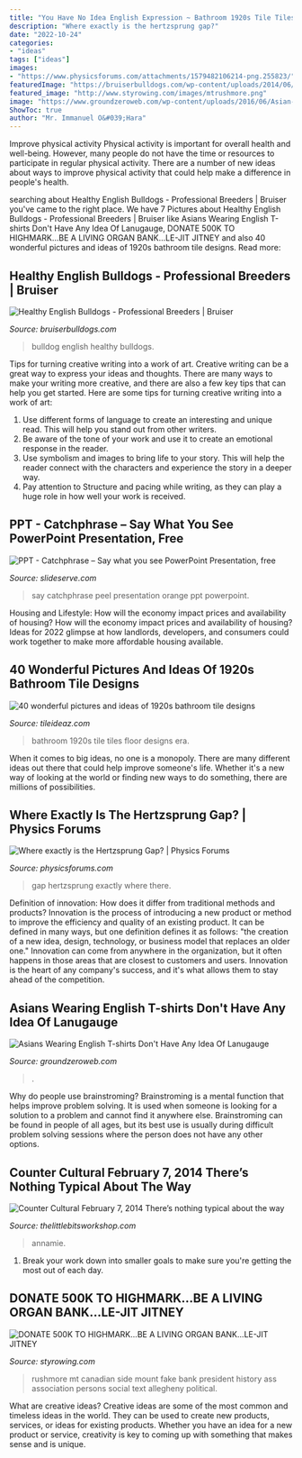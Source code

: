 ```yaml
---
title: "You Have No Idea English Expression ~ Bathroom 1920s Tile Tiles Floor Designs Era"
description: "Where exactly is the hertzsprung gap?"
date: "2022-10-24"
categories:
- "ideas"
tags: ["ideas"]
images:
- "https://www.physicsforums.com/attachments/1579482106214-png.255823/"
featuredImage: "https://bruiserbulldogs.com/wp-content/uploads/2014/06/crystalwebsite.jpg"
featured_image: "http://www.styrowing.com/images/mtrushmore.png"
image: "https://www.groundzeroweb.com/wp-content/uploads/2016/06/Asian-wearing-English-T-shirts-3.jpg"
ShowToc: true
author: "Mr. Immanuel O&#039;Hara"
---
```



Improve physical activity
Physical activity is important for overall health and well-being. However, many people do not have the time or resources to participate in regular physical activity. There are a number of new ideas about ways to improve physical activity that could help make a difference in people's health.

	

		
searching about Healthy English Bulldogs - Professional Breeders | Bruiser you've came to the right place. We have 7 Pictures about Healthy English Bulldogs - Professional Breeders | Bruiser like Asians Wearing English T-shirts Don&#039;t Have Any Idea Of Lanugauge, DONATE 500K TO HIGHMARK...BE A LIVING ORGAN BANK...LE-JIT JITNEY and also 40 wonderful pictures and ideas of 1920s bathroom tile designs. Read more:
		
    
## Healthy English Bulldogs - Professional Breeders | Bruiser

<img loading=lazy src="https://bruiserbulldogs.com/wp-content/uploads/2014/06/crystalwebsite.jpg" onerror="this.onerror=null;this.src='https://tse2.mm.bing.net/th?id=OIP.JPeUSuT9bVThcTq9XX-H2gHaE8&amp;pid=15.1';" alt="Healthy English Bulldogs - Professional Breeders | Bruiser">

_Source: bruiserbulldogs.com_

>bulldog english healthy bulldogs. 

	

Tips for turning creative writing into a work of art.
Creative writing can be a great way to express your ideas and thoughts. There are many ways to make your writing more creative, and there are also a few key tips that can help you get started. Here are some tips for turning creative writing into a work of art:
1. Use different forms of language to create an interesting and unique read. This will help you stand out from other writers.
2. Be aware of the tone of your work and use it to create an emotional response in the reader.
3. Use symbolism and images to bring life to your story. This will help the reader connect with the characters and experience the story in a deeper way.
4. Pay attention to Structure and pacing while writing, as they can play a huge role in how well your work is received.

    
## PPT - Catchphrase – Say What You See PowerPoint Presentation, Free

<img loading=lazy src="https://image1.slideserve.com/2637688/orange-peel-l.jpg" onerror="this.onerror=null;this.src='https://tse3.mm.bing.net/th?id=OIP.i5xFpALYIORxB9zKIoqdFQHaFj&amp;pid=15.1';" alt="PPT - Catchphrase – Say what you see PowerPoint Presentation, free">

_Source: slideserve.com_

>say catchphrase peel presentation orange ppt powerpoint. 

	

Housing and Lifestyle: How will the economy impact prices and availability of housing?
How will the economy impact prices and availability of housing? 
Ideas for 2022 glimpse at how landlords, developers, and consumers could work together to make more affordable housing available.

    
## 40 Wonderful Pictures And Ideas Of 1920s Bathroom Tile Designs

<img loading=lazy src="http://www.tileideaz.com/wp-content/uploads/2015/09/bathroom-floor-tiles-1920s-edwardian-era-creative-buzz-Picture-HD-Wallpapers-new-modern-design.jpg" onerror="this.onerror=null;this.src='https://tse4.mm.bing.net/th?id=OIP.G42jq0JquCJPlh2Uh1Yu_gHaKg&amp;pid=15.1';" alt="40 wonderful pictures and ideas of 1920s bathroom tile designs">

_Source: tileideaz.com_

>bathroom 1920s tile tiles floor designs era. 

	

When it comes to big ideas, no one is a monopoly. There are many different ideas out there that could help improve someone's life. Whether it's a new way of looking at the world or finding new ways to do something, there are millions of possibilities. 

    
## Where Exactly Is The Hertzsprung Gap? | Physics Forums

<img loading=lazy src="https://www.physicsforums.com/attachments/1579482106214-png.255823/" onerror="this.onerror=null;this.src='https://tse3.mm.bing.net/th?id=OIP.oZnBJwres-SJkCjBE5yeJQHaIS&amp;pid=15.1';" alt="Where exactly is the Hertzsprung Gap? | Physics Forums">

_Source: physicsforums.com_

>gap hertzsprung exactly where there. 

	

Definition of innovation: How does it differ from traditional methods and products?
Innovation is the process of introducing a new product or method to improve the efficiency and quality of an existing product. It can be defined in many ways, but one definition defines it as follows: "the creation of a new idea, design, technology, or business model that replaces an older one." Innovation can come from anywhere in the organization, but it often happens in those areas that are closest to customers and users. Innovation is the heart of any company's success, and it's what allows them to stay ahead of the competition.

    
## Asians Wearing English T-shirts Don&#039;t Have Any Idea Of Lanugauge

<img loading=lazy src="https://www.groundzeroweb.com/wp-content/uploads/2016/06/Asian-wearing-English-T-shirts-3.jpg" onerror="this.onerror=null;this.src='https://tse4.mm.bing.net/th?id=OIP.UVHBYZf2DEBe4w23tqSVhgHaJ4&amp;pid=15.1';" alt="Asians Wearing English T-shirts Don&#039;t Have Any Idea Of Lanugauge">

_Source: groundzeroweb.com_

>. 

	

Why do people use brainstroming?
Brainstroming is a mental function that helps improve problem solving. It is used when someone is looking for a solution to a problem and cannot find it anywhere else. Brainstroming can be found in people of all ages, but its best use is usually during difficult problem solving sessions where the person does not have any other options.

    
## Counter Cultural February 7, 2014 There’s Nothing Typical About The Way

<img loading=lazy src="https://www.thelittlebitsworkshop.com/thelittlebitsworkshop.com/Resources/Archive_files/shapeimage_13.png" onerror="this.onerror=null;this.src='https://tse2.mm.bing.net/th?id=OIP.ov6MYvazcU-FePXBYuvCYwAAAA&amp;pid=15.1';" alt="Counter Cultural February 7, 2014 There’s nothing typical about the way">

_Source: thelittlebitsworkshop.com_

>annamie. 

	

1. Break your work down into smaller goals to make sure you're getting the most out of each day. 

    
## DONATE 500K TO HIGHMARK...BE A LIVING ORGAN BANK...LE-JIT JITNEY

<img loading=lazy src="http://www.styrowing.com/images/mtrushmore.png" onerror="this.onerror=null;this.src='https://tse4.mm.bing.net/th?id=OIP.WOBJKg7haGB05shajcdY0wAAAA&amp;pid=15.1';" alt="DONATE 500K TO HIGHMARK...BE A LIVING ORGAN BANK...LE-JIT JITNEY">

_Source: styrowing.com_

>rushmore mt canadian side mount fake bank president history ass association persons social text allegheny political. 

	

What are creative ideas?
Creative ideas are some of the most common and timeless ideas in the world. They can be used to create new products, services, or ideas for existing products. Whether you have an idea for a new product or service, creativity is key to coming up with something that makes sense and is unique.

